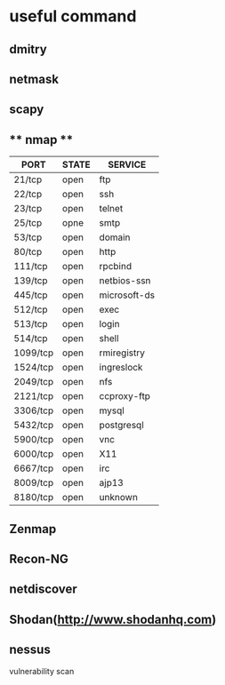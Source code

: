 # useful command

## dmitry

## netmask

## scapy

## ** nmap **

PORT   |  STATE | SERVICE
-------|--------|------------
21/tcp | open | ftp
22/tcp | open | ssh
23/tcp | open | telnet
25/tcp | opne | smtp
53/tcp | open |  domain
80/tcp | open |  http
111/tcp | open |  rpcbind
139/tcp | open |  netbios-ssn
445/tcp | open |  microsoft-ds
512/tcp | open |  exec
513/tcp | open |  login
514/tcp | open |  shell
1099/tcp | open |  rmiregistry
1524/tcp | open |  ingreslock
2049/tcp | open |  nfs
2121/tcp | open |  ccproxy-ftp
3306/tcp | open |  mysql
5432/tcp | open |  postgresql
5900/tcp | open |  vnc
6000/tcp | open |  X11
6667/tcp | open |  irc
8009/tcp | open |  ajp13
8180/tcp | open |  unknown

## Zenmap

## Recon-NG

## netdiscover

## Shodan(http://www.shodanhq.com)

## nessus
vulnerability scan

## 
